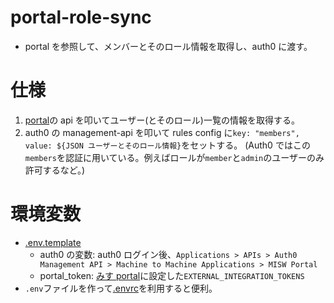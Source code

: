 # portal-role-sync

- portal を参照して、メンバーとそのロール情報を取得し、auth0 に渡す。

# 仕様

1. [portal](https://github.com/MISW/Portal)の api を叩いてユーザー(とそのロール)一覧の情報を取得する。
2. auth0 の management-api を叩いて rules config に`key: "members", value: ${JSON ユーザーとそのロール情報}`をセットする。
   (Auth0 ではこの`members`を認証に用いている。例えばロールが`member`と`admin`のユーザーのみ許可するなど。)

# 環境変数

- [.env.template](./.env.template)
  - auth0 の変数: auth0 ログイン後、`Applications > APIs > Auth0 Management API > Machine to Machine Applications > MISW Portal`
  - portal_token: [みす portal](https://github.com/MISW/Portal)に設定した`EXTERNAL_INTEGRATION_TOKENS`
- `.env`ファイルを作って[.envrc](./.envrc)を利用すると便利。
